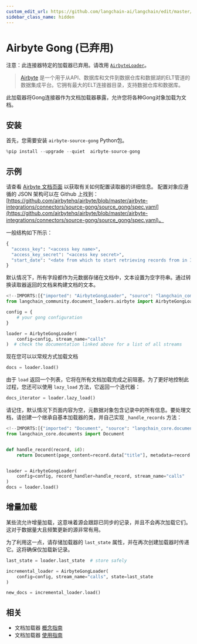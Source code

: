 ```yaml
---
custom_edit_url: https://github.com/langchain-ai/langchain/edit/master/docs/docs/integrations/document_loaders/airbyte_gong.ipynb
sidebar_class_name: hidden
---
```

# Airbyte Gong (已弃用)

注意：此连接器特定的加载器已弃用。请改用 [`AirbyteLoader`](/docs/integrations/document_loaders/airbyte)。

>[Airbyte](https://github.com/airbytehq/airbyte) 是一个用于从API、数据库和文件到数据仓库和数据湖的ELT管道的数据集成平台。它拥有最大的ELT连接器目录，支持数据仓库和数据库。

此加载器将Gong连接器作为文档加载器暴露，允许您将各种Gong对象加载为文档。

## 安装

首先，您需要安装 `airbyte-source-gong` Python包。


```python
%pip install --upgrade --quiet  airbyte-source-gong
```

## 示例

请查看 [Airbyte 文档页面](https://docs.airbyte.com/integrations/sources/gong/) 以获取有关如何配置读取器的详细信息。
配置对象应遵循的 JSON 架构可以在 Github 上找到：[https://github.com/airbytehq/airbyte/blob/master/airbyte-integrations/connectors/source-gong/source_gong/spec.yaml](https://github.com/airbytehq/airbyte/blob/master/airbyte-integrations/connectors/source-gong/source_gong/spec.yaml)。

一般结构如下所示：
```python
{
  "access_key": "<access key name>",
  "access_key_secret": "<access key secret>",
  "start_date": "<date from which to start retrieving records from in ISO format, e.g. 2020-10-20T00:00:00Z>",
}
```

默认情况下，所有字段都作为元数据存储在文档中，文本设置为空字符串。通过转换读取器返回的文档来构建文档的文本。


```python
<!--IMPORTS:[{"imported": "AirbyteGongLoader", "source": "langchain_community.document_loaders.airbyte", "docs": "https://python.langchain.com/api_reference/community/document_loaders/langchain_community.document_loaders.airbyte.AirbyteGongLoader.html", "title": "Airbyte Gong (Deprecated)"}]-->
from langchain_community.document_loaders.airbyte import AirbyteGongLoader

config = {
    # your gong configuration
}

loader = AirbyteGongLoader(
    config=config, stream_name="calls"
)  # check the documentation linked above for a list of all streams
```

现在您可以以常规方式加载文档


```python
docs = loader.load()
```

由于 `load` 返回一个列表，它将在所有文档加载完成之前阻塞。为了更好地控制此过程，您还可以使用 `lazy_load` 方法，它返回一个迭代器：


```python
docs_iterator = loader.lazy_load()
```

请记住，默认情况下页面内容为空，元数据对象包含记录中的所有信息。要处理文档，请创建一个继承自基本加载器的类，并自己实现 `_handle_records` 方法：


```python
<!--IMPORTS:[{"imported": "Document", "source": "langchain_core.documents", "docs": "https://python.langchain.com/api_reference/core/documents/langchain_core.documents.base.Document.html", "title": "Airbyte Gong (Deprecated)"}]-->
from langchain_core.documents import Document


def handle_record(record, id):
    return Document(page_content=record.data["title"], metadata=record.data)


loader = AirbyteGongLoader(
    config=config, record_handler=handle_record, stream_name="calls"
)
docs = loader.load()
```

## 增量加载

某些流允许增量加载，这意味着源会跟踪已同步的记录，并且不会再次加载它们。这对于数据量大且频繁更新的源非常有用。

为了利用这一点，请存储加载器的 `last_state` 属性，并在再次创建加载器时传递它。这将确保仅加载新记录。


```python
last_state = loader.last_state  # store safely

incremental_loader = AirbyteGongLoader(
    config=config, stream_name="calls", state=last_state
)

new_docs = incremental_loader.load()
```


## 相关

- 文档加载器 [概念指南](/docs/concepts/#document-loaders)
- 文档加载器 [使用指南](/docs/how_to/#document-loaders)
